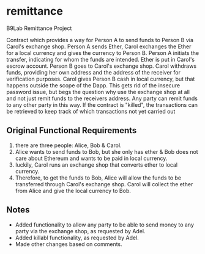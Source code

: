 # remittance
B9Lab Remittance Project

Contract which provides a way for Person A to send funds to Person B via Carol's exchange shop.
Person A sends Ether, Carol exchanges the Ether for a local currency and gives the currency to Person B.
Person A initiats the transfer, indicating for whom the funds are intended.
Ether is put in Carol's escrow account. Person B goes to Carol's exchange shop. Carol withdraws funds, providing her own address and  the address of the receiver for verification purposes.
Carol gives Person B cash in local currency, but that happens outside the scope of the Dapp.
This gets rid of the insecure password issue, but begs the question why use the exchange shop at all and not just remit funds to the receivers address.
Any party can remit funds to any other party in this way.
If the contract is "killed", the transactions can be retrieved to keep track of which transactions not yet carried out

## Original Functional Requirements
1.	there are three people: Alice, Bob & Carol.
2.	Alice wants to send funds to Bob, but she only has ether & Bob does not care about Ethereum and wants to be paid in local currency.
3.	luckily, Carol runs an exchange shop that converts ether to local currency.
4.	Therefore, to get the funds to Bob, Alice will allow the funds to be transferred through Carol's exchange shop. Carol will collect the ether from Alice and give the local currency to Bob.

## Notes
* Added functionality to allow any party to be able to send money to any party via the exchange shop, as requested by Adel.
* Added killabl functionality, as requested by Adel.
* Made other changes based on comments.
